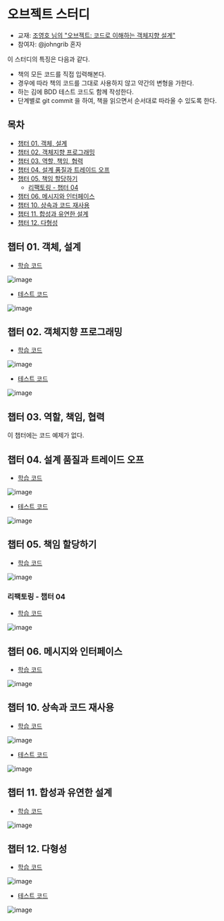 # 오브젝트 스터디

* 교재: [조영호 님의 "오브젝트: 코드로 이해하는 객체지향 설계"]( https://wikibook.co.kr/object/ )
* 참여자: @johngrib 혼자

이 스터디의 특징은 다음과 같다.

* 책의 모든 코드를 직접 입력해본다.
* 경우에 따라 책의 코드를 그대로 사용하지 않고 약간의 변형을 가한다.
* 하는 김에 BDD 테스트 코드도 함께 작성한다.
* 단계별로 git commit 을 하여, 책을 읽으면서 순서대로 따라올 수 있도록 한다.

## 목차

* [챕터 01. 객체, 설계]( #챕터-01-객체-설계 )
* [챕터 02. 객체지향 프로그래밍]( #챕터-02-객체지향-프로그래밍 )
* [챕터 03. 역할, 책임, 협력]( #챕터-03-역할-책임-협력 )
* [챕터 04. 설계 품질과 트레이드 오프]( #챕터-04-설계-품질과-트레이드-오프 )
* [챕터 05. 책임 할당하기]( #챕터-05-책임-할당하기 )
    * [리팩토링 - 챕터 04]( #리팩토링---챕터-04 )
* [챕터 06. 메시지와 인터페이스]( #챕터-06-메시지와-인터페이스 )
* [챕터 10. 상속과 코드 재사용]( #챕터-10-상속과-코드-재사용 )
* [챕터 11. 합성과 유연한 설계]( #챕터-11-합성과-유연한-설계 )
* [챕터 12. 다형성]( #챕터-12-다형성 )

## 챕터 01. 객체, 설계

* [학습 코드]( https://github.com/johngrib/study-objects/pull/1 )

![image](https://user-images.githubusercontent.com/1855714/75627164-429ce780-5c11-11ea-8fc8-51a365d08f82.png)

* [테스트 코드]( https://github.com/johngrib/study-objects/blob/e3ad439bf0263f0b5c1056167020e3a1a31397ff/src/test/java/com/johngrib/objects/_01_ticket/AudienceTest.java )

![image](https://user-images.githubusercontent.com/1855714/75622897-7dd6f080-5be8-11ea-91e1-c900fbac8361.png)

## 챕터 02. 객체지향 프로그래밍

* [학습 코드]( https://github.com/johngrib/study-objects/pull/2 )

![image](https://user-images.githubusercontent.com/1855714/75777683-b9fd8300-5d99-11ea-8e98-77092fedd37e.png)

* [테스트 코드]( https://github.com/johngrib/study-objects/blob/3fbf01fdc801663ed07f9436ddafb09c6db63557/src/test/java/com/johngrib/objects/_02_movie/MovieTest.java )

![image](https://user-images.githubusercontent.com/1855714/75777291-0f856000-5d99-11ea-9b62-7a4c84160f0c.png)

## 챕터 03. 역할, 책임, 협력

이 챕터에는 코드 예제가 없다.

## 챕터 04. 설계 품질과 트레이드 오프

* [학습 코드]( https://github.com/johngrib/study-objects/pull/3 )

![image](https://user-images.githubusercontent.com/1855714/76524750-f6be2e00-64ad-11ea-84b3-a799950834da.png)

* [테스트 코드]( https://github.com/johngrib/study-objects/tree/c05c319968cb52f8109e0d3c985de3c9b20769aa/src/test/java/com/johngrib/objects/_04_movie_data_system )

![image](https://user-images.githubusercontent.com/1855714/76524433-697ad980-64ad-11ea-9e99-e3dff162d0d8.png)

## 챕터 05. 책임 할당하기

* [학습 코드]( https://github.com/johngrib/study-objects/pull/4 )

![image](https://user-images.githubusercontent.com/1855714/77227293-940e1600-6bc2-11ea-9e40-ce378804cadd.png)

### 리팩토링 - 챕터 04

* [학습 코드]( https://github.com/johngrib/study-objects/pull/5 )

![image](https://user-images.githubusercontent.com/1855714/77227887-c91c6780-6bc6-11ea-97e9-b46c584d4c6e.png)

## 챕터 06. 메시지와 인터페이스

* [학습 코드]( https://github.com/johngrib/study-objects/pull/6 )

![image]( https://user-images.githubusercontent.com/1855714/77823475-c8dc1900-713e-11ea-969b-a3557af77905.png )

## 챕터 10. 상속과 코드 재사용

* [학습 코드]( https://github.com/johngrib/study-objects/pull/7 )

![image](https://user-images.githubusercontent.com/1855714/78038199-8406eb00-73a7-11ea-8bcb-f6194f96988b.png)

* [테스트 코드]( https://github.com/johngrib/study-objects/blob/cf3c2dd82ec37f91f5a4f46b0403df69d07555bb/src/test/java/com/johngrib/objects/_10_call/PhoneTest.java )

![image](https://user-images.githubusercontent.com/1855714/78038094-60dc3b80-73a7-11ea-9d2d-392d2213dd23.png)

## 챕터 11. 합성과 유연한 설계

* [학습 코드]( https://github.com/johngrib/study-objects/pull/8 )

![image](https://user-images.githubusercontent.com/1855714/79059537-22535480-7cb6-11ea-97ee-64f5780a5bb5.png )

## 챕터 12. 다형성

* [학습 코드]( https://github.com/johngrib/study-objects/pull/9 )

![image](https://user-images.githubusercontent.com/1855714/79338814-dda01580-7f62-11ea-8606-f2ccb92dcae2.png)

* [테스트 코드]( https://github.com/johngrib/study-objects/pull/9/files#diff-24edaf9135c8c6658af8679293822043 )

![image](https://user-images.githubusercontent.com/1855714/79339072-412a4300-7f63-11ea-9e35-939f80ebbd06.png)

